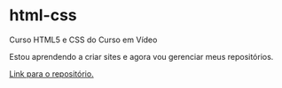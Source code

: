 # html-css
 Curso HTML5 e CSS do Curso em Vídeo

Estou aprendendo a criar sites e agora vou gerenciar meus repositórios.

<a href = "https://github.com/edudouraado/html-css">Link para o repositório. </a>
